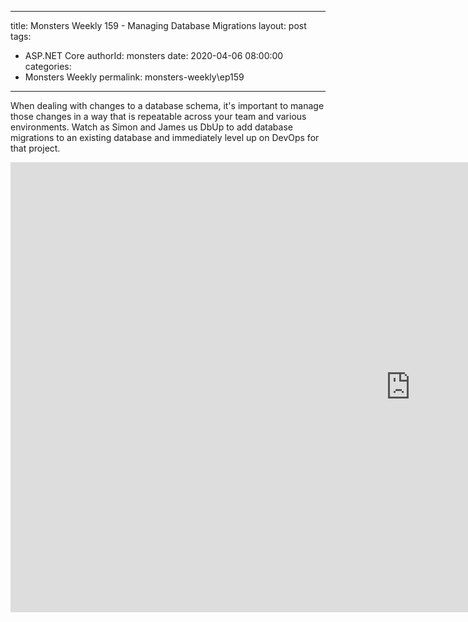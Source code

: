 
---
title: Monsters Weekly 159 -  Managing Database Migrations
layout: post
tags: 
  - ASP.NET Core
authorId: monsters
date: 2020-04-06 08:00:00
categories:
  - Monsters Weekly
permalink: monsters-weekly\ep159
---

When dealing with changes to a database schema, it's important to manage those changes in a way that is repeatable across your team and various environments. Watch as Simon and James us DbUp to add database migrations to an existing database and immediately level up on DevOps for that project.

<iframe width="1280" height="720" src="https://www.youtube.com/embed/Fzm8b9WiIiA" frameborder="0" allow="accelerometer; autoplay; encrypted-media; gyroscope; picture-in-picture" allowfullscreen></iframe>
